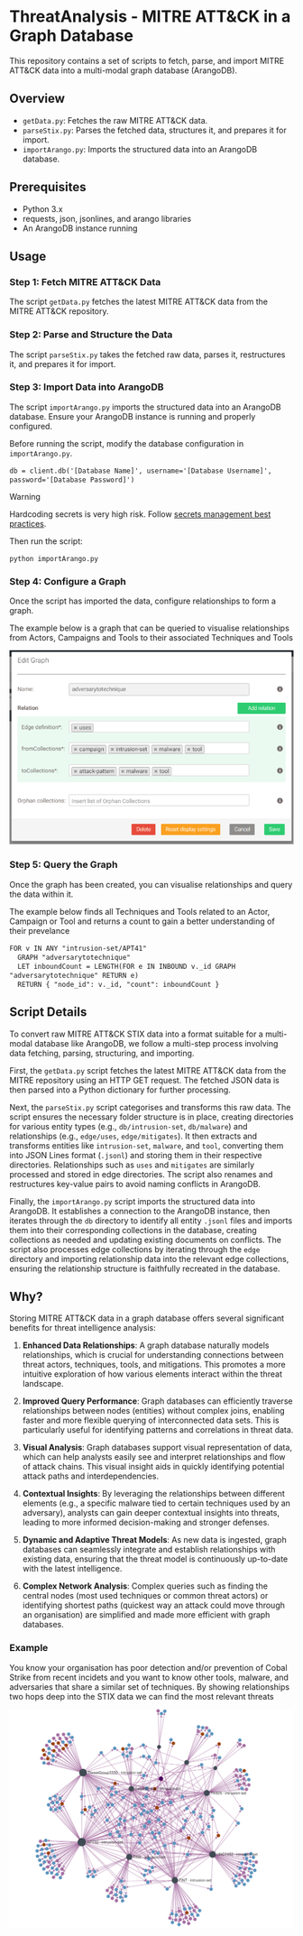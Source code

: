 # ThreatAnalysis - MITRE ATT&CK in a Graph Database 

This repository contains a set of scripts to fetch, parse, and import MITRE ATT&CK data into a multi-modal graph database (ArangoDB).

## Overview
- `getData.py`: Fetches the raw MITRE ATT&CK data.
- `parseStix.py`: Parses the fetched data, structures it, and prepares it for import.
- `importArango.py`: Imports the structured data into an ArangoDB database.

## Prerequisites

- Python 3.x
- requests, json, jsonlines, and arango libraries
- An ArangoDB instance running

## Usage

### Step 1: Fetch MITRE ATT&CK Data
The script `getData.py` fetches the latest MITRE ATT&CK data from the MITRE ATT&CK repository.

### Step 2: Parse and Structure the Data
The script `parseStix.py` takes the fetched raw data, parses it, restructures it, and prepares it for import.

### Step 3: Import Data into ArangoDB
The script `importArango.py` imports the structured data into an ArangoDB database. Ensure your ArangoDB instance is running and properly configured.

Before running the script, modify the database configuration in `importArango.py`. 

```
db = client.db('[Database Name]', username='[Database Username]', password='[Database Password]')
```
> [!WARNING]
> Hardcoding secrets is very high risk. Follow [secrets management best practices](https://cheatsheetseries.owasp.org/cheatsheets/Secrets_Management_Cheat_Sheet.html).

Then run the script:
```
python importArango.py
```
### Step 4: Configure a Graph
Once the script has imported the data, configure relationships to form a graph. 

The example below is a graph that can be queried to visualise relationships from Actors, Campaigns and Tools to their associated Techniques and Tools

![Screenshot of a graph settings](/assets/graphsettings.png)

### Step 5: Query the Graph
Once the graph has been created, you can visualise relationships and query the data within it. 

The example below finds all Techniques and Tools related to an Actor, Campaign or Tool and returns a count to gain a better understanding of their prevelance
```
FOR v IN ANY "intrusion-set/APT41" 
  GRAPH "adversarytotechnique" 
  LET inboundCount = LENGTH(FOR e IN INBOUND v._id GRAPH "adversarytotechnique" RETURN e) 
  RETURN { "node_id": v._id, "count": inboundCount }
```
## Script Details

To convert raw MITRE ATT&CK STIX data into a format suitable for a multi-modal database like ArangoDB, we follow a multi-step process involving data fetching, parsing, structuring, and importing.

First, the `getData.py` script fetches the latest MITRE ATT&CK data from the MITRE repository using an HTTP GET request. The fetched JSON data is then parsed into a Python dictionary for further processing.

Next, the `parseStix.py` script categorises and transforms this raw data. The script ensures the necessary folder structure is in place, creating directories for various entity types (e.g., `db/intrusion-set`, `db/malware`) and relationships (e.g., `edge/uses`, `edge/mitigates`). It then extracts and transforms entities like `intrusion-set`, `malware`, and `tool`, converting them into JSON Lines format (`.jsonl`) and storing them in their respective directories. Relationships such as `uses` and `mitigates` are similarly processed and stored in edge directories. The script also renames and restructures key-value pairs to avoid naming conflicts in ArangoDB.

Finally, the `importArango.py` script imports the structured data into ArangoDB. It establishes a connection to the ArangoDB instance, then iterates through the `db` directory to identify all entity `.jsonl` files and imports them into their corresponding collections in the database, creating collections as needed and updating existing documents on conflicts. The script also processes edge collections by iterating through the `edge` directory and importing relationship data into the relevant edge collections, ensuring the relationship structure is faithfully recreated in the database.

## Why?

Storing MITRE ATT&CK data in a graph database offers several significant benefits for threat intelligence analysis:

1. **Enhanced Data Relationships**: A graph database naturally models relationships, which is crucial for understanding connections between threat actors, techniques, tools, and mitigations. This promotes a more intuitive exploration of how various elements interact within the threat landscape.

2. **Improved Query Performance**: Graph databases can efficiently traverse relationships between nodes (entities) without complex joins, enabling faster and more flexible querying of interconnected data sets. This is particularly useful for identifying patterns and correlations in threat data.

3. **Visual Analysis**: Graph databases support visual representation of data, which can help analysts easily see and interpret relationships and flow of attack chains. This visual insight aids in quickly identifying potential attack paths and interdependencies.

4. **Contextual Insights**: By leveraging the relationships between different elements (e.g., a specific malware tied to certain techniques used by an adversary), analysts can gain deeper contextual insights into threats, leading to more informed decision-making and stronger defenses.

5. **Dynamic and Adaptive Threat Models**: As new data is ingested, graph databases can seamlessly integrate and establish relationships with existing data, ensuring that the threat model is continuously up-to-date with the latest intelligence.

6. **Complex Network Analysis**: Complex queries such as finding the central nodes (most used techniques or common threat actors) or identifying shortest paths (quickest way an attack could move through an organisation) are simplified and made more efficient with graph databases.

### Example

You know your organisation has poor detection and/or prevention of Cobal Strike from recent incidets and you want to know other tools, malware, and adversaries that share a similar set of techniques. By showing relationships two hops deep into the STIX data we can find the most relevant threats

![Screenshot of a two hop deep query in a MITRE ATT&CK graph using the source as Cobal Strike](/assets/cobalstriketwohop.png)


